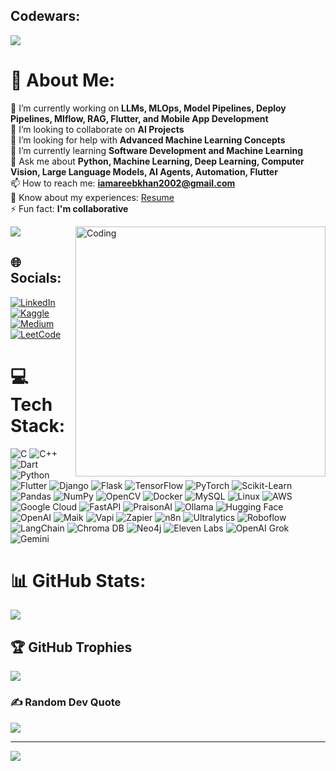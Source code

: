 ## Codewars:
<img src="https://www.codewars.com/users/iamareebkhan2002/badges/small"/>

# 💫 About Me:
🔭 I’m currently working on <b>LLMs, MLOps, Model Pipelines, Deploy Pipelines, Mlflow, RAG, Flutter, and Mobile App Development</b><br>
👯 I’m looking to collaborate on <b>AI Projects</b><br>
🤝 I’m looking for help with <b>Advanced Machine Learning Concepts</b><br>
🌱 I’m currently learning <b>Software Development and Machine Learning</b><br>
💬 Ask me about <b>Python, Machine Learning, Deep Learning, Computer Vision, Large Language Models, AI Agents, Automation, Flutter</b><br>
📫 How to reach me: <b>iamareebkhan2002@gmail.com</b><br>
📄 Know about my experiences: [Resume](https://drive.google.com/file/d/19dxJfGCLAxfOpHIkbcacMBDsAAXqkxhW/view?usp=drive_link)<br>
⚡ Fun fact: <b>I'm collaborative</b><br>

<img align="right" alt="Coding" width="400" src="https://media.tenor.com/rePDfDWO3XoAAAAd/hacking.gif"/>

![](./profile-3d-contrib/profile-green-animate.svg)

## 🌐 Socials:
[![LinkedIn](https://img.shields.io/badge/LinkedIn-%230077B5.svg?logo=linkedin&logoColor=white)](https://linkedin.com/in/mreeb/)
[![Kaggle](https://img.shields.io/badge/Kaggle-%2312100E.svg?logo=kaggle&logoColor=white)](https://kaggle.com/muhammadareebkhan)
[![Medium](https://img.shields.io/badge/Medium-%2312100E.svg?logo=medium&logoColor=white)](https://medium.com/@iamareebkhan2002)
[![LeetCode](https://img.shields.io/badge/LeetCode-%23007ACC.svg?logo=leetcode&logoColor=white)](https://www.leetcode.com/iamareebkhan2002/)

# 💻 Tech Stack:

![C](https://img.shields.io/badge/c-%2300599C.svg?style=for-the-badge&logo=c&logoColor=white)
![C++](https://img.shields.io/badge/c++-%2300599C.svg?style=for-the-badge&logo=c%2B%2B&logoColor=white)
![Dart](https://img.shields.io/badge/dart-%230175C2.svg?style=for-the-badge&logo=dart&logoColor=white)
![Python](https://img.shields.io/badge/python-%233776AB.svg?style=for-the-badge&logo=python&logoColor=white)
![Flutter](https://img.shields.io/badge/Flutter-%2302569B.svg?style=for-the-badge&logo=flutter&logoColor=white)
![Django](https://img.shields.io/badge/django-%23092E20.svg?style=for-the-badge&logo=django&logoColor=white)
![Flask](https://img.shields.io/badge/flask-%23000.svg?style=for-the-badge&logo=flask&logoColor=white)
![TensorFlow](https://img.shields.io/badge/TensorFlow-%23FF6F00.svg?style=for-the-badge&logo=TensorFlow&logoColor=white)
![PyTorch](https://img.shields.io/badge/PyTorch-%23EE4C2C.svg?style=for-the-badge&logo=PyTorch&logoColor=white)
![Scikit-Learn](https://img.shields.io/badge/scikit--learn-%23F7931E.svg?style=for-the-badge&logo=scikit-learn&logoColor=white)
![Pandas](https://img.shields.io/badge/pandas-%23150458.svg?style=for-the-badge&logo=pandas&logoColor=white)
![NumPy](https://img.shields.io/badge/numpy-%23013243.svg?style=for-the-badge&logo=numpy&logoColor=white)
![OpenCV](https://img.shields.io/badge/opencv-%23white.svg?style=for-the-badge&logo=opencv&logoColor=white)
![Docker](https://img.shields.io/badge/docker-%232496ED.svg?style=for-the-badge&logo=docker&logoColor=white)
![MySQL](https://img.shields.io/badge/mysql-%2300f.svg?style=for-the-badge&logo=mysql&logoColor=white)
![Linux](https://img.shields.io/badge/linux-%23FCC624.svg?style=for-the-badge&logo=linux&logoColor=black)
![AWS](https://img.shields.io/badge/AWS-%23FF9900.svg?style=for-the-badge&logo=amazon-aws&logoColor=white)
![Google Cloud](https://img.shields.io/badge/Google%20Cloud-%234285F4.svg?style=for-the-badge&logo=google-cloud&logoColor=white)
![FastAPI](https://img.shields.io/badge/FastAPI-009688?style=for-the-badge&logo=fastapi&logoColor=white)
![PraisonAI](https://img.shields.io/badge/PraisonAI-4B0082?style=for-the-badge&logo=pytorch&logoColor=white)
![Ollama](https://img.shields.io/badge/Ollama-000000?style=for-the-badge&logo=ollama&logoColor=white)
![Hugging Face](https://img.shields.io/badge/Hugging%20Face-FF6F61?style=for-the-badge&logo=huggingface&logoColor=white)
![OpenAI](https://img.shields.io/badge/OpenAI-412991?style=for-the-badge&logo=openai&logoColor=white)
![Maik](https://img.shields.io/badge/Maik-FF4500?style=for-the-badge&logo=maik&logoColor=white)
![Vapi](https://img.shields.io/badge/Vapi-1E90FF?style=for-the-badge&logo=vapi&logoColor=white)
![Zapier](https://img.shields.io/badge/Zapier-FF4A00?style=for-the-badge&logo=zapier&logoColor=white)
![n8n](https://img.shields.io/badge/n8n-4E9A06?style=for-the-badge&logo=n8n&logoColor=white)
![Ultralytics](https://img.shields.io/badge/Ultralytics-FF1493?style=for-the-badge&logo=ultralytics&logoColor=white)
![Roboflow](https://img.shields.io/badge/Roboflow-00BFFF?style=for-the-badge&logo=roboflow&logoColor=white)
![LangChain](https://img.shields.io/badge/LangChain-2E8B57?style=for-the-badge&logo=langchain&logoColor=white)
![Chroma DB](https://img.shields.io/badge/Chroma%20DB-8A2BE2?style=for-the-badge&logo=chroma&logoColor=white)
![Neo4j](https://img.shields.io/badge/Neo4j-008CC1?style=for-the-badge&logo=neo4j&logoColor=white)
![Eleven Labs](https://img.shields.io/badge/Eleven%20Labs-FF69B4?style=for-the-badge&logo=elevenlabs&logoColor=white)
![OpenAI Grok](https://img.shields.io/badge/OpenAI%20Grok-6A5ACD?style=for-the-badge&logo=openai&logoColor=white)
![Gemini](https://img.shields.io/badge/Gemini-FF7F50?style=for-the-badge&logo=gemini&logoColor=white)
# 📊 GitHub Stats:
![](https://github-readme-streak-stats.herokuapp.com/?user=AhmadMujtaba200210&theme=gruvbox&hide_border=false)<br/>

## 🏆 GitHub Trophies
![](https://github-profile-trophy.vercel.app/?username=AhmadMujtaba200210&theme=discord&no-frame=false&no-bg=false&margin-w=4)

### ✍️ Random Dev Quote
![](https://quotes-github-readme.vercel.app/api?type=horizontal&theme=tokyonight)


---
[![](https://visitcount.itsvg.in/api?id=AhmadMujtaba200210&icon=0&color=0)](https://visitcount.itsvg.in)
